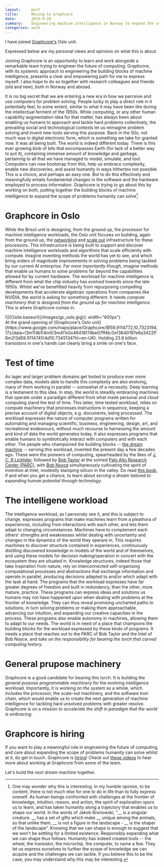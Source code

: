 ```yaml
---
layout:     post
title:      Moving to Graphcore
date:       2019-9-28
summary:    Engineering machine intelligence in Norway to expand the scope of problems humanity can solve.
categories: work
---
```


I have joined [Graphcore's](https://www.graphcore.ai) Oslo unit. 

Expressed below are my personal views and opinions on what this is about.

Joining Graphcore is an opportunity to learn and work alongside a remarkable team trying to engineer the future of computing. Graphcore, with its systemic approach to engineering the building blocks of machine intelligence, presents a clear and empowering path for me to express myself. I also hope to do so together with research colleagues and friends (old and new), both in Norway and abroad. 

It is no big secret that we are entering a new era in how we perceive and use computers for problem solving. People lucky to play a direct role in it potentially feel, to some extent, similar to what it may have been like during the intellectual ferment of the 1950s. While computing, or any other human capability augmentation idea for that matter, has always been about enabling us humans to approach and tackle hard problems collectively, the prevailing social and technological contexts let us reimagine problem solving and invent new tools serving this purpose. Back in the 50s, not much was in digital electronic form, which is something we take for granted now. It was all being built. The world is indeed different today. There is this ever growing blob of bits that encompasses Earth (for lack of a better way to put it), containing immense amount of knowledge and garbage, pertainnig to all that we have managed to model, simulate, and tool. Computers can now bootstrap from this, help us embrace complexity, enable new discoveries, and assist humanity in ways hithertoo not possible. This is a choice, and perhaps an easy one. But to do this effectively and meaningfully entails fundamental changes in the software and the hardware employed to process information. Graphcore is trying to go about this by working on both, putting together the building blocks of machine intelligence to expand the scope of problems humanity can solve[^1].   

# Graphcore in Oslo

While the Brisol unit is designing, from the ground up, the processor for machine intelligence workloads, the Oslo unit focuses on building, again from the ground up, the [networking](https://www.graphcore.ai/posts/networking-that-supports-the-future-of-computing) and [scale out](https://www.graphcore.ai/posts/introducing-the-graphcore-rackscale-ipu-pod) infrastructure for these processors. This infrastructure is being built to support and discover machine intelligence workloads and algorithms that scale efficiently with compute. Imagine inventing methods the world has yet to see, and which bring orders of magnitude improvements in solving problems being tackled by our current AI enterprise. *Far more importantly though*, imagine methods that enable us humans to solve problems far beyond the capabilities allowed for by current hardware. The workload for machine intelligence is different from what the chip industry has *evolved* towards since the late 1950s. Whilst we've benefitted heavily from repurposing compelling developments that accelerate algebraic operations from companies like NVIDIA, the world is asking for something different. It needs *compute machinery that is designed from the ground up for machine intelligence*. This is where Graphcore comes in.

<div class="img_container">
![]({{site.baseurl}}/images/gc_oslo.jpg){: width="400px"}<br>
At the grand opening of [Graphcore's Oslo unit](https://www.google.com/maps/place/Graphcore/@59.9114772,10.7323194,17z/data=!3m1!4b1!4m5!3m4!1s0x46416f74be07ff4b:0xf3640197e6a3422f!8m2!3d59.9114745!4d10.7345134?hl=en-UK). Holding 23.6 billion transistors in one's hands can clearly bring a smile on one's face.
</div>

# Test of time

As lager and larger problem domains get tooled to produce ever more complex data, models able to handle this complextiy are also evolving, many of them working in parallel -- somewhat of a necessity. Deep learning is a testament to this idea. In step, the world is steadily embracing machines that operate under a paradigm different from what made personal and cloud computing stand the test of time. This latter, time tested workload, relies on compute machinery that processes instructions in sequence, keeping a precise account of digital objects, e.g. documents, being processed. The workload expresses the nature of computer programs written for automating and managing scientific, business, engineering, design, art, and recreational endeavours, without much recourse to harnessing the amount and kind of data the world generates today. It also expresses programs that enable humans to symbiotically interact with computers and with each other. The people who championed the building blocks -- [the dream machine](https://www.goodreads.com/book/show/722412.The_Dream_Machine) -- serving this workload, invented the present day a few decades ago. These were the pioneers of computing, spearheaded by the likes of [J. C. R Licklider](https://en.wikipedia.org/wiki/J._C._R._Licklider), followed by [Bob Taylor](https://en.wikipedia.org/wiki/Robert_Taylor_(computer_scientist)) at the sotried [Palo Alto Research Center (PARC)](https://en.wikipedia.org/wiki/PARC_(company)), with [Bob Noyce](https://en.wikipedia.org/wiki/Robert_Noyce) simultaneously cultivating the spirit of invention at Intel, modestly stamping silicon in the valley. Do read [this book](https://www.goodreads.com/book/show/722412.The_Dream_Machine), if and when you get a chance, to learn about *serving a dream tailored to expanding human potential through technology*.

# The intelligene workload

The intelligence workload, as I personaly see it, and this is subject to change, expresses programs that make machines learn from a pleathora of experiences, including from interactions with each other, and lets them adapt to changing circumstances. Machines have to complement each others' strengths and weaknesses whilst dealing with uncertainty and changes in the dynamics of the world they operare in. This requires machines to discover structure contained in experiences, continuously distilling discovered knowledge in models of the world and of themselves, and using these models for decision making/operation in concert with the ecosystem they are situated in. Knowledge structures, indeed those that take inspiration from nature, rely on interconnected self-organising computational processes and abstractions that exchange information and operate in parallel, producing decisions adapted to and/or which adapt with the task at hand. The programs that the workload expresses have far greater degrees of freedom and built in redundancy, than the other, more mature, practice. These programs can express ideas and solutions us humans may not have happened upon when dealing with problems at the frontier of knowledge. They can thus reveal promising uncharted paths to solutions, in turn solving problems or making them approachable, advancing our intuition, and expanding our creative capacities in the process. These programs also enable autonomy in machines, allowing them to adapt to our needs. The world is in need of a place that champions the building blocks for the workload expressed by these kinds of programs. It needs a place that reaches out to the PARC of Bob Taylor and the Intel of Bob Noyce, and *take on the responsibility for bearing the torch that carved computing history*.

# General prupose machinery

Graphcore is a good candidate for bearing this torch. It is building *the general purpose programmable machinery* for the evolving intelligence workload. Importantly, it is working on *the system* as a whole, which includes the processor, the scale-out machinery, and the software tool-chain, which would enable us to create the next generation of machine intelligence for tackling hard unsolved problems with greater resolve. Graphcore is on a *mission to accelerate the shift in paradigm that the world is embracing*. 

# Graphcore is hiring

If you want to play a meaningful role in engineering the future of computing, and care about expanding the scope of problems humanity can solve whilst at it, do get in touch. Graphcore is [hiring](https://www.graphcore.ai/careers)! Check out [these videos](https://www.youtube.com/playlist?list=PL62K66g8gQNVXtMcEinF92OSenLEjFIOH) to hear more about working at Graphcore from some of the team.

Let's build the *next dream machine* together.

[^1]: One may wonder why this is interesting. In my humble opinion, to be content, there is not much else for one to do in life than to fully express oneself. As human beings confronted with challenges at the frontier of knowledge, intuition, reason, and action, the spirit of exploration spurs us to learn, and has taken humanity along a trajectory that enables us to shape our world. In the words of Jakob Bronowski, "__ is a singular creature. __ has a set of gifts which make __ unique among the animals, so that unlike them, __ is not a figure in the landscape - __ is the shaper of the landscape". Knowing that we can shape is enough to suggest that we won't be settling for a limited existence. Responsibly expanding what we can shape thus follows. Humanity has indeed created tools -- the wheel, the transistor, the microchip, the computer, to name a few. They let us express ourselves to further the scope of knowledge we can acquire and the challenges we can tackle. If you believe this to be the case, you may understand why this may be interesting.
